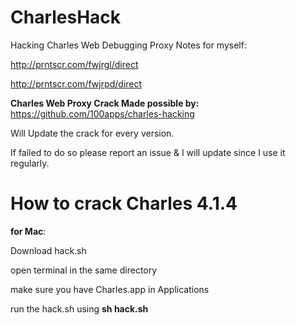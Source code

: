 # CharlesHack
Hacking Charles Web Debugging Proxy
Notes for myself:

http://prntscr.com/fwjrgl/direct

http://prntscr.com/fwjrpd/direct

<b>Charles Web Proxy Crack Made possible by:</b>
https://github.com/100apps/charles-hacking

Will Update the crack for every version.

If failed to do so please report an issue &
I will update since I use it regularly.

<h1>How to crack Charles 4.1.4</h1>
<b> for Mac</b>:

Download hack.sh

open terminal in the same directory

make sure you have Charles.app in Applications

run the hack.sh using <b>sh hack.sh</b>
